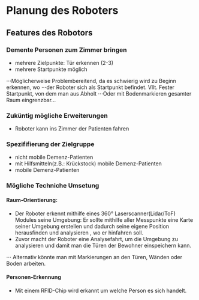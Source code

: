 # Planung des Roboters

## Features des Robotors
### Demente Personen zum Zimmer bringen
* mehrere Zielpunkte: Tür erkennen (2-3)
* mehrere Startpunkte möglich

⋅⋅⋅Möglicherweise Problembereitend, da es schwierig wird zu Beginn erkennen, wo 
⋅⋅⋅der Roboter sich als Startpunkt befindet. Vllt. Fester Startpunkt, von dem man aus Abholt 
⋅⋅⋅Oder mit Bodenmarkieren gesamter Raum eingrenzbar...

### Zuküntig mögliche Erweiterungen
* Roboter kann ins Zimmer der Patienten fahren

### Spezififierung der Zielgruppe
* nicht mobile Demenz-Patienten
* mit Hilfsmitteln(z.B.: Krückstock) mobile Demenz-Patienten
* mobile Demenz-Patienten


### Mögliche Techniche Umsetung
#### Raum-Orientierung:
* Der Roboter erkennt mithilfe eines 360° Laserscanner(Lidar/ToF) Modules seine Umgebung:
Er sollte mithilfe aller Messpunkte eine Karte seiner Umgebung erstellen und dadurch seine 
eigene Position herausfinden und analysieren , wo er hinfahren soll.
* Zuvor macht der Roboter eine Analysefahrt, um die Umgebung zu analysieren und damit man die Türen 
der Bewohner einspeichern kann. 

⋅⋅⋅ Alternativ könnte man mit Markierungen an den Türen, Wänden oder Boden arbeiten.

#### Personen-Erkennung
* Mit einem RFID-Chip wird erkannt um welche Person es sich handelt.
